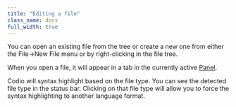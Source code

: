 ```yaml
---
title: "Editing a file"
class_name: docs
full_width: true
---
```


You can open an existing file from the tree or create a new one from either the File->New File menu or by right-clicking in the file tree.

When you open a file, it will appear in a tab in the currently active [Panel](/docs/panels).

Codio will syntax highlight based on the file type. You can see the detected file type in the status bar. Clicking on that file type will allow you to force the syntax highlighting to another language format.

